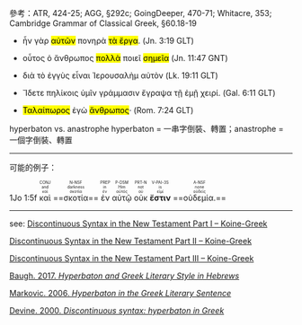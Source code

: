參考：ATR, 424-25; AGG, §292c; GoingDeeper, 470-71; Whitacre, 353; Cambridge Grammar of Classical Greek, §60.18-19

- ἦν γὰρ <mark>αὐτῶν</mark> πονηρὰ <mark>τὰ ἔργα</mark>. (Jn. 3:19 GLT)
- οὗτος ὁ ἄνθρωπος <mark>πολλὰ</mark> ποιεῖ <mark>σημεῖα</mark> (Jn. 11:47 GNT)

- διὰ τὸ ἐγγὺς εἶναι Ἰερουσαλὴμ αὐτὸν (Lk. 19:11 GLT)

- Ἴδετε πηλίκοις ὑμῖν γράμμασιν ἔγραψα τῇ ἐμῇ χειρί. (Gal. 6:11 GLT)

- <mark>Ταλαίπωρος</mark> ἐγὼ <mark>ἄνθρωπος</mark>·  (Rom. 7:24 GLT)

hyperbaton vs. anastrophe
hyperbaton =  一串字倒裝、轉置；anastrophe = 一個字倒裝、轉置


--- 
可能的例子：

<rt>1Jo 1:5f</rt> <RUBY><ruby><ruby>καὶ<rt>καί</rt></ruby><rt>and</rt></ruby><rt>CONJ</rt></RUBY> <RUBY><ruby><ruby>==σκοτία==<rt>σκοτία</rt></ruby><rt>darkness</rt></ruby><rt>N-NSF</rt></RUBY> <RUBY><ruby><ruby>ἐν<rt>ἐν</rt></ruby><rt>in</rt></ruby><rt>PREP</rt></RUBY> <RUBY><ruby><ruby>αὐτῷ<rt>αὐτός</rt></ruby><rt>Him</rt></ruby><rt>P-DSM</rt></RUBY> <RUBY><ruby><ruby>οὐκ<rt>οὐ</rt></ruby><rt>not</rt></ruby><rt>PRT-N</rt></RUBY> <RUBY><ruby><ruby><strong>ἔστιν</strong><rt>εἰμί</rt></ruby><rt>is</rt></ruby><rt>V-PAI-3S</rt></RUBY> <RUBY><ruby><ruby>==οὐδεμία.==<rt>οὐδείς</rt></ruby><rt>none</rt></ruby><rt>A-NSF</rt></RUBY> 

---
see:
[Discontinuous Syntax in the New Testament Part I – Koine-Greek](https://koine-greek.com/2008/11/01/discontinuous-syntax-in-the-new-testament-part-i/)

[Discontinuous Syntax in the New Testament Part II – Koine-Greek](https://koine-greek.com/2008/11/08/discontinuous-syntax-in-the-new-testament-part-ii/)

[Discontinuous Syntax in the New Testament Part III – Koine-Greek](https://koine-greek.com/2008/11/17/discontinuous-syntax-in-the-new-testament-part-iii/)

[Baugh. 2017. *Hyperbaton and Greek Literary Style in Hebrews*](zotero://select/items/_D4FTX5CX)

[Markovic. 2006. *Hyperbaton in the Greek Literary Sentence*](zotero://select/items/_42JMJWI7)

[Devine. 2000. *Discontinuous syntax: hyperbaton in Greek*](zotero://select/items/_26KIF7AP)